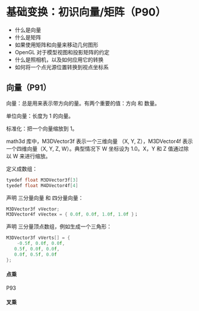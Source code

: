 # 基础变换：初识向量/矩阵（P90）

- 什么是向量
- 什么是矩阵
- 如果使用矩阵和向量来移动几何图形
- OpenGL 对于模型视图和投影矩阵的约定
- 什么是照相机，以及如何应用它的转换
- 如何将一个点光源位置转换到视点坐标系



## 向量（P91）

向量：总是用来表示带方向的量。有两个重要的值：方向 和 数量。

单位向量：长度为 1 的向量。

标准化：把一个向量缩放到 1。

math3d 库中，M3DVector3f 表示一个三维向量 （X, Y, Z），M3DVector4f 表示一个四维向量（X, Y, Z, W）。典型情况下 W 坐标设为 1.0。X，Y 和 Z 值通过除以 W 来进行缩放。

定义成数组：

```c++
tyedef float M3DVector3f[3]
tyedef float M4DVector4f[4]
```

声明 三分量向量 和 四分量向量：

```c++
M3DVector3f vVector;
M3DVector4f vVectex = { 0.0f, 0.0f, 1.0f, 1.0f }；
```

声明 三分量顶点数组，例如生成一个三角形：

```c++
M3DVector3f vVerts[] = {
	-0.5f, 0.0f, 0.0f,
   0.5f, 0.0f, 0.0f,
   0.0f, 0.5f, 0.0f
};
```



#### 点乘

P93



#### 叉乘














































